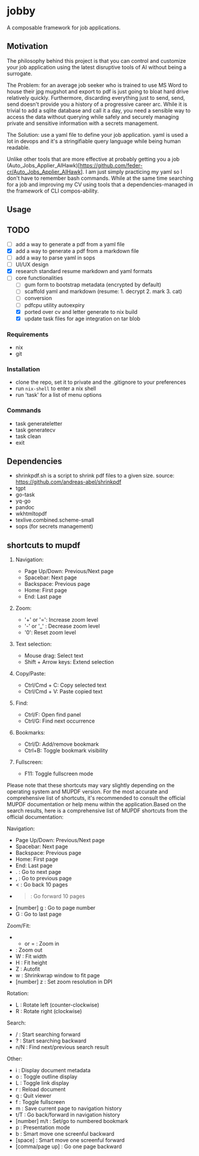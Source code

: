 # jobby
A composable framework for job applications.

## Motivation

The philosophy behind this project is that you can control and customize your job application using the latest disruptive tools of AI without being a surrogate.

The Problem: for an average job seeker who is trained to use MS Word to house their jpg mugshot and export to pdf is just going to bloat hard drive relatively quickly. Furthermore, discarding everything just to send, send, send doesn't provide you a history of a progressive career arc. While it is trivial to add a sqlite database and call it a day, you need a sensible way to access the data without querying while safely and securely managing private and sensitive information with a secrets management.

The Solution: use a yaml file to define your job application. yaml is used a lot in devops and it's a stringifiable query language while being human readable.

Unlike other tools that are more effective at probably getting you a job (Auto_Jobs_Applier_AIHawk)[https://github.com/feder-cr/Auto_Jobs_Applier_AIHawk]. I am just simply practicing my yaml so I don't have to remember bash commands. While at the same time searching for a job and improving my CV using tools that a dependencies-managed in the framework of CLI compos-ability.

## Usage

## TODO
- [ ] add a way to generate a pdf from a yaml file
- [x] add a way to generate a pdf from a markdown file
- [ ] add a way to parse yaml in sops
- [ ] UI/UX design
- [x] research standard resume markdown and yaml formats
- [ ] core functionalities
   - [ ] gum form to bootstrap metadata (encrypted by default)
   - [ ] scaffold yaml and markdown (resume: 1. decrypt 2. mark 3. cat)
   - [ ] conversion
   - [ ] pdfcpu utility autoexpiry
   - [x] ported over cv and letter generate to nix build 
   - [x] update task files for age integration on tar blob

### Requirements
- nix
- git

### Installation
- clone the repo, set it to private and the .gitignore to your preferences
- run `nix-shell` to enter a nix shell
- run 'task' for a list of menu options

### Commands
- task generateletter
- task generatecv
- task clean
- exit

## Dependencies
- shrinkpdf.sh is a script to shrink pdf files to a given size. source: https://github.com/andreas-abel/shrinkpdf 
- tgpt
- go-task
- yq-go
- pandoc
- wkhtmltopdf
- texlive.combined.scheme-small
- sops (for secrets management)


## shortcuts to mupdf
1. Navigation:
   - Page Up/Down: Previous/Next page
   - Spacebar: Next page
   - Backspace: Previous page
   - Home: First page
   - End: Last page

2. Zoom:
   - '+' or '=': Increase zoom level
   - '-' or '_' : Decrease zoom level
   - '0': Reset zoom level

3. Text selection:
   - Mouse drag: Select text
   - Shift + Arrow keys: Extend selection

4. Copy/Paste:
   - Ctrl/Cmd + C: Copy selected text
   - Ctrl/Cmd + V: Paste copied text

5. Find:
   - Ctrl/F: Open find panel
   - Ctrl/G: Find next occurrence

6. Bookmarks:
   - Ctrl/D: Add/remove bookmark
   - Ctrl+B: Toggle bookmark visibility

7. Fullscreen:
   - F11: Toggle fullscreen mode

Please note that these shortcuts may vary slightly depending on the operating
 system and MUPDF version. For the most accurate and comprehensive list of
 shortcuts, it's recommended to consult the official MUPDF documentation or help
 menu within the application.Based on the search results, here is a
 comprehensive list of MUPDF shortcuts from the official documentation:

Navigation:
- Page Up/Down: Previous/Next page
- Spacebar: Next page
- Backspace: Previous page
- Home: First page
- End: Last page
- . : Go to next page
- , : Go to previous page
- < : Go back 10 pages
- > : Go forward 10 pages
- [number] g : Go to page number
- G : Go to last page

Zoom/Fit:
- + or = : Zoom in
-  : Zoom out
- W : Fit width
- H : Fit height
- Z : Autofit
- w : Shrinkwrap window to fit page
- [number] z : Set zoom resolution in DPI

Rotation:
- L : Rotate left (counter-clockwise)
- R : Rotate right (clockwise)

Search:
- / : Start searching forward
- ? : Start searching backward
- n/N : Find next/previous search result

Other:
- i : Display document metadata
- o : Toggle outline display
- L : Toggle link display
- r : Reload document
- q : Quit viewer
- f : Toggle fullscreen
- m : Save current page to navigation history
- t/T : Go back/forward in navigation history
- [number] m/t : Set/go to numbered bookmark
- p : Presentation mode
- b : Smart move one screenful backward
- [space] : Smart move one screenful forward
- [comma/page up] : Go one page backward
